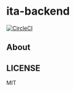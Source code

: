# ita-backend

[![CircleCI](https://circleci.com/gh/MaxMEllon/ita-backend.svg?style=svg)](https://circleci.com/gh/MaxMEllon/ita-backend)

## About

## LICENSE

MIT
